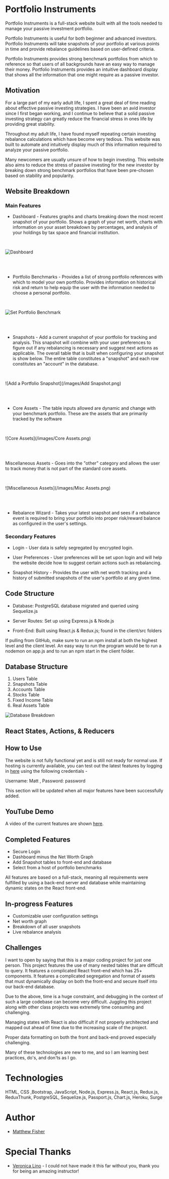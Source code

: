 # Portfolio Instruments

Portfolio Instruments is a full-stack website built with all the tools needed to manage your passive investment portfolio.  

Portfolio Instruments is useful for both beginner and advanced investors.  Portfolio Instruments will take snapshots of your portfolio at various points in time and provide rebalance guidelines based on user-defined criteria.  

Portfolio Instruments provides strong benchmark portfolios from which to reference so that users of all backgrounds have an easy way to manage their money.  Portfolio Instruments provides an intuitive dashboard display that shows all the information that one might require as a passive investor.


## Motivation

For a large part of my early adult life, I spent a great deal of time reading about effective passive investing strategies.  I have been an avid investor since I first began working, and I continue to believe that a solid passive investing strategy can greatly reduce the financial stress in ones life by providing great stability.  

Throughout my adult life, I have found myself repeating certain investing rebalance calculations which have become very tedious.  This website was built to automate and intuitively display much of this information required to analyze your passive portfolio.  

Many newcomers are usually unsure of how to begin investing.  This website also aims to reduce the stress of passive investing for the new investor by breaking down strong benchmark portfolios that have been pre-chosen based on stability and popularity.


## Website Breakdown

### Main Features

*  Dashboard - Features graphs and charts breaking down the most recent snapshot of your portfolio.  Shows a graph of your net worth, charts with information on your asset breakdown by percentages, and analysis of your holdings by tax space and financial institution.

<br />

![Dashboard](/images/Dashboard.png)

<br /><br />

*  Portfolio Benchmarks - Provides a list of strong portfolio references with which to model your own portfolio.  Provides information on historical risk and return to help equip the user with the information needed to choose a personal portfolio.

<br />

![Set Portfolio Benchmark](/images/setBenchmark.png)

<br /><br />

*  Snapshots - Add a current snapshot of your portfolio for tracking and analysis.  This snapshot will combine with your user preferences to figure out if any rebalancing is necessary and suggest next actions as applicable.  The overall table that is built when configuring your snapshot is show below.  The entire table constitutes a "snapshot" and each row constitutes an "account" in the database.

<br />

![Add a Portfolio Snapshot](/images/Add Snapshot.png)

<br /><br />

*  Core Assets - The table inputs allowed are dynamic and change with your benchmark portfolio.  These are the assets that are primarily tracked by the software

<br />

![Core Assets](/images/Core Assets.png)

<br /><br />

Miscellaneous Assets - Goes into the "other" category and allows the user to track money that is not part of the standard core assets.

<br />

![Miscellaneous Assets](/images/Misc Assets.png)

<br /><br />


*  Rebalance Wizard - Takes your latest snapshot and sees if a rebalance event is required to bring your portfolio into proper risk/reward balance as configured in the user's settings.

### Secondary Features

* Login - User data is safely segregated by encrypted login.

* User Preferences - User preferences will be set upon login and will help the website decide how to suggest certain actions such as rebalancing.

* Snapshot History - Provides the user with net worth tracking and a history of submitted snapshots of the user's portfolio at any given time.


## Code Structure

* Database: PostgreSQL database migrated and queried using Sequelize.js

* Server Routes: Set up using Express.js & Node.js

* Front-End: Built using React.js & Redux.js; found in the client/src folders

If pulling from GitHub, make sure to run an npm install at both the highest level and the client level.  An easy way to run the program would be to run a nodemon on app.js and to run an npm start in the client folder.


## Database Structure

1.  Users Table
2.  Snapshots Table
3.  Accounts Table
4.  Stocks Table
5.  Fixed Income Table
6.  Real Assets Table

![Database Breakdown](/images/PI_Database.png)


## React States, Actions, & Reducers




## How to Use

The website is not fully functional yet and is still not ready for normal use.  If hosting is currently available, you can test out the latest features by logging in [here](www.portfolioinstruments.com) using the following credentials - 

Username: Matt ,
Password: password

This section will be updated when all major features have been successfully added.


## YouTube Demo

A video of the current features are shown [here](https://www.youtube.com/watch?v=A9sfTssVGz8).





## Completed Features

* Secure Login
* Dashboard minus the Net Worth Graph
* Add Snapshot tables to front-end and database
* Select from a host of portfolio benchmarks

All features are based on a full-stack, meaning all requirements were fulfilled by using a back-end server and database while maintaining dynamic states on the React front-end.


## In-progress Features

* Customizable user configuration settings
* Net worth graph
* Breakdown of all user snapshots
* Live rebalance analysis


## Challenges

I want to open by saying that this is a major coding project for just one person.  This project features the use of many nested tables that are difficult to query.  It features a complicated React front-end which has 25+ components.  It features a complicated segregation and format of assets that must dynamically display on both the front-end and secure itself into our back-end database.

Due to the above, time is a huge constraint, and debugging in the context of such a large codebase can become very difficult. Juggling this project along with other class projects was extremely time consuming and challenging. 

Managing states with React is also difficult if not properly architected and mapped out ahead of time due to the increasing scale of the project.

Proper data formatting on both the front and back-end proved especially challenging.

Many of these technologies are new to me, and so I am learning best practices, do's, and don'ts as I go.


# Technologies

HTML, CSS ,Bootstrap, JavaScript, Node.js, Express.js, React.js, Redux.js, ReduxThunk, PostgreSQL, Sequelize.js, Passport.js, Chart.js, Heroku, Surge

# Author
* [Matthew Fisher](https://github.com/MicroFish91)


# Special Thanks
* [Veronica Lino](https://github.com/vlino2015) - I could not have made it this far without you, thank you for being an amazing instructor!